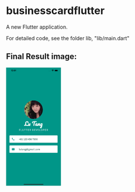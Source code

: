 # businesscardflutter

A new Flutter application.

For detailed code, see the folder lib, "lib/main.dart"

## Final Result image:

<img src='BusinessCard_iOS.png' width="150">
